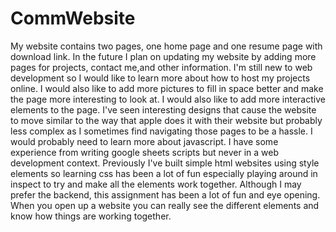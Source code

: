 # CommWebsite
My website contains two pages, one home page and one resume page with download link. In the future I plan on updating my website by adding more pages for projects, contact me,and other information. I'm still new to web development so I would like to learn more about how to host my projects online.  I would also like to add more pictures to fill in space better and make the page more interesting to look at. I would also like to add more interactive elements to the page. I've seen interesting designs that cause the website to move similar to the way that apple does it with their website but probably less complex as I sometimes find navigating those pages to be a hassle. I would probably need to learn more about javascript. I have some experience from writing google sheets scripts but never in a web development context. Previously I've built simple html websites using style elements so learning css has been a lot of fun especially playing around in inspect to try and make all the elements work together. Although I may prefer the backend, this assignment has been a lot of fun and eye opening. When you open up a website you can really see the different elements and know how things are working together.  
